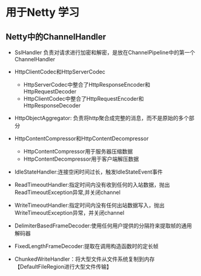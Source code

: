# 用于Netty 学习

## Netty中的ChannelHandler

- SslHandler 负责对请求进行加密和解密，是放在ChannelPipeline中的第一个ChannelHandler

- HttpClientCodec和HttpServerCodec
  - HttpServerCodec中整合了HttpResponseEncoder和HttpRequestDecoder
  - HttpClientCodec中整合了HttpRequestEncoder和HttpResponseDecoder
  
- HttpObjectAggregator: 负责将http聚合成完整的消息，而不是原始的多个部分

- HttpContentCompressor和HttpContentDecompressor
  - HttpContentCompressor用于服务器压缩数据
  - HttpContentDecompressor用于客户端解压数据

- IdleStateHandler:连接空闲时间过长，触发IdleStateEvent事件

- ReadTimeoutHandler:指定时间内没有收到任何的入站数据，抛出ReadTimeoutException异常,并关闭channel

- WriteTimeoutHandler:指定时间内没有任何出站数据写入，抛出WriteTimeoutException异常，并关闭channel

- DelimiterBasedFrameDecoder:使用任何用户提供的分隔符来提取帧的通用解码器

- FixedLengthFrameDecoder:提取在调用构造函数时的定长帧

- ChunkedWriteHandler：将大型文件从文件系统复制到内存【DefaultFileRegion进行大型文件传输】
